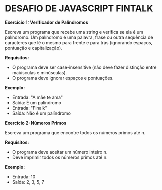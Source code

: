 # DESAFIO DE JAVASCRIPT FINTALK

**Exercício 1: Verificador de Palíndromos**

Escreva um programa que recebe uma string e verifica se ela é um palíndromo. Um
palíndromo é uma palavra, frase ou outra sequência de caracteres que lê o mesmo para
frente e para trás (ignorando espaços, pontuação e capitalização).

**Requisitos:**

- O programa deve ser case-insensitive (não deve fazer distinção entre maiúsculas e
minúsculas).
- O programa deve ignorar espaços e pontuações.
  
**Exemplo:**
 - Entrada: "A mãe te ama"
- Saída: É um palíndromo
- Entrada: "Finalk"
- Saída: Não é um palíndromo

**Exercício 2: Números Primos**

Escreva um programa que encontre todos os números primos até n.

**Requisitos:**

- O programa deve aceitar um número inteiro n.
- Deve imprimir todos os números primos até n.
  
**Exemplo:**
- Entrada: 10
- Saída: 2, 3, 5, 7
